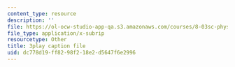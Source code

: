 ```yaml
---
content_type: resource
description: ''
file: https://ol-ocw-studio-app-qa.s3.amazonaws.com/courses/8-03sc-physics-iii-vibrations-and-waves-fall-2016/dc778d19ff8298f218e2d5647f6e2996_b1eKhyC9TTo.srt
file_type: application/x-subrip
resourcetype: Other
title: 3play caption file
uid: dc778d19-ff82-98f2-18e2-d5647f6e2996
---
```

